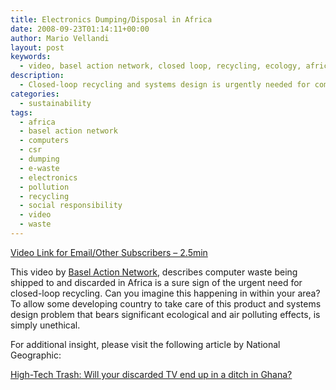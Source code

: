 ```yaml
---
title: Electronics Dumping/Disposal in Africa
date: 2008-09-23T01:14:11+00:00
author: Mario Vellandi
layout: post
keywords:
  - video, basel action network, closed loop, recycling, ecology, africa, lagos, computers, electronic waste, dumping, social responsibility
description:
  - Closed-loop recycling and systems design is urgently needed for computers, as this video by BAN shows the ecological and health effects dumping has in Africa
categories:
  - sustainability
tags:
  - africa
  - basel action network
  - computers
  - csr
  - dumping
  - e-waste
  - electronics
  - pollution
  - recycling
  - social responsibility
  - video
  - waste
---
```

[Video Link for Email/Other Subscribers &#8211; 2.5min](http://www.youtube.com/watch?v=a0xpRk7MYNg)

This video by <a rel="nofollow" title="basel action network website" href="http://www.ban.org/">Basel Action Network</a>, describes computer waste being shipped to and discarded in Africa is a sure sign of the urgent need for closed-loop recycling. Can you imagine this happening in within your area? To allow some developing country to take care of this product and systems design problem that bears significant ecological and air polluting effects, is simply unethical.

For additional insight, please visit the following article by National Geographic:

<a rel="nofollow" title="national geographic article on digital dumping in ghana" href="http://ngm.nationalgeographic.com/2008/01/high-tech-trash/carroll-text">High-Tech Trash: Will your discarded TV end up in a ditch in Ghana?</a>
